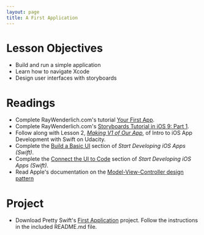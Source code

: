 ```yaml
---
layout: page
title: A First Application
---
```


# Lesson Objectives
- Build and run a simple application
- Learn how to navigate Xcode
- Design user interfaces with storyboards

# Readings
- Complete RayWenderlich.com's tutorial [Your First App](http://www.raywenderlich.com/114262/learn-to-code-ios-apps-with-swift-tutorial-4-your-first-app).
- Complete RayWenderlich.com's [Storyboards Tutorial in iOS 9: Part 1](http://www.raywenderlich.com/113388/storyboards-tutorial-in-ios-9-part-1).
- Follow along with Lesson 2, [*Making V1 of Our App*](https://www.udacity.com/course/intro-to-ios-app-development-with-swift--ud585), of Intro to iOS App Development with Swift on Udacity.
- Complete the [Build a Basic UI](https://developer.apple.com/library/ios/referencelibrary/GettingStarted/DevelopiOSAppsSwift/Lesson2.html#//apple_ref/doc/uid/TP40015214-CH5-SW1) section of *Start Developing iOS Apps (Swift)*.
- Complete the [Connect the UI to Code](https://developer.apple.com/library/ios/referencelibrary/GettingStarted/DevelopiOSAppsSwift/Lesson3.html#//apple_ref/doc/uid/TP40015214-CH22-SW1) section of *Start Developing iOS Apps (Swift)*.
- Read Apple's documentation on the [Model-View-Controller design pattern](https://developer.apple.com/library/ios/documentation/General/Conceptual/DevPedia-CocoaCore/MVC.html)

# Project
- Download Pretty Swift's [First Application](https://github.com/PrettySwift/first-application) project. Follow the instructions in the included README.md file.

